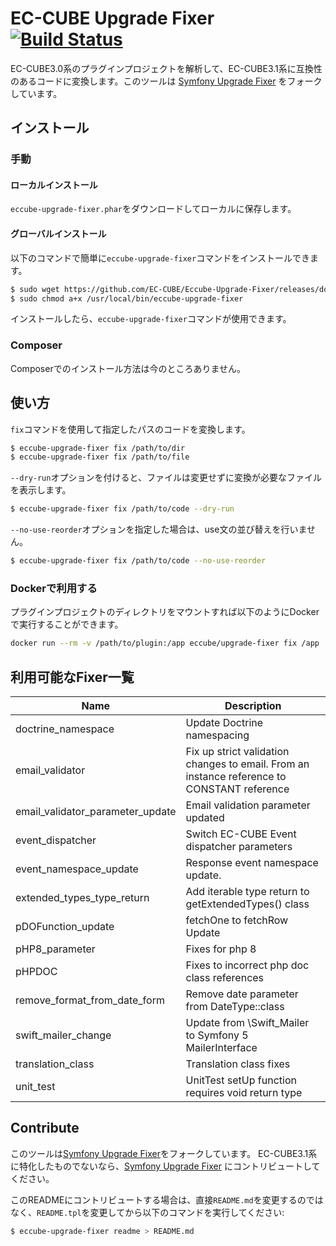 # EC-CUBE Upgrade Fixer [![Build Status](https://travis-ci.org/EC-CUBE/Eccube-Upgrade-Fixer.svg)](https://travis-ci.org/EC-CUBE/Eccube-Upgrade-Fixer)

EC-CUBE3.0系のプラグインプロジェクトを解析して、EC-CUBE3.1系に互換性のあるコードに変換します。このツールは [Symfony Upgrade Fixer](https://github.com/umpirsky/Symfony-Upgrade-Fixer) をフォークしています。

## インストール

### 手動

#### ローカルインストール

``eccube-upgrade-fixer.phar``をダウンロードしてローカルに保存します。

#### グローバルインストール

以下のコマンドで簡単に``eccube-upgrade-fixer``コマンドをインストールできます。

```bash
$ sudo wget https://github.com/EC-CUBE/Eccube-Upgrade-Fixer/releases/download/v0.1.5-eccube-3.1.0-alpha/eccube-upgrade-fixer.phar -O /usr/local/bin/eccube-upgrade-fixer
$ sudo chmod a+x /usr/local/bin/eccube-upgrade-fixer
```
インストールしたら、``eccube-upgrade-fixer``コマンドが使用できます。

### Composer

Composerでのインストール方法は今のところありません。

## 使い方

``fix``コマンドを使用して指定したパスのコードを変換します。

```bash
$ eccube-upgrade-fixer fix /path/to/dir
$ eccube-upgrade-fixer fix /path/to/file
```

``--dry-run``オプションを付けると、ファイルは変更せずに変換が必要なファイルを表示します。

```bash
$ eccube-upgrade-fixer fix /path/to/code --dry-run
```

``--no-use-reorder``オプションを指定した場合は、use文の並び替えを行いません。

```bash
$ eccube-upgrade-fixer fix /path/to/code --no-use-reorder
```

### Dockerで利用する

プラグインプロジェクトのディレクトリをマウントすれば以下のようにDockerで実行することができます。

```bash
docker run --rm -v /path/to/plugin:/app eccube/upgrade-fixer fix /app
```


## 利用可能なFixer一覧

| Name                             | Description                                                                                 |
|----------------------------------|---------------------------------------------------------------------------------------------|
| doctrine_namespace               | Update Doctrine namespacing                                                                 |
| email_validator                  | Fix up strict validation changes to email. From an instance reference to CONSTANT reference |
| email_validator_parameter_update | Email validation parameter updated                                                          |
| event_dispatcher                 | Switch EC-CUBE Event dispatcher parameters                                                  |
| event_namespace_update           | Response event namespace update.                                                            |
| extended_types_type_return       | Add iterable type return to getExtendedTypes() class                                        |
| pDOFunction_update               | fetchOne to fetchRow Update                                                                 |
| pHP8_parameter                   | Fixes for php 8                                                                             |
| pHPDOC                           | Fixes to incorrect php doc class references                                                 |
| remove_format_from_date_form     | Remove date parameter from DateType::class                                                  |
| swift_mailer_change              | Update from \Swift_Mailer to Symfony 5 MailerInterface                                      |
| translation_class                | Translation class fixes                                                                     |
| unit_test                        | UnitTest setUp function requires void return type                                           |


## Contribute

このツールは[Symfony Upgrade Fixer](https://github.com/umpirsky/Symfony-Upgrade-Fixer)をフォークしています。
EC-CUBE3.1系に特化したものでないなら、[Symfony Upgrade Fixer](https://github.com/umpirsky/Symfony-Upgrade-Fixer) にコントリビュートしてください。

このREADMEにコントリビュートする場合は、直接`README.md`を変更するのではなく、`README.tpl`を変更してから以下のコマンドを実行してください:
```bash
$ eccube-upgrade-fixer readme > README.md
```
